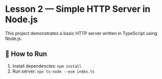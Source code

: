 # Lesson 2 — Simple HTTP Server in Node.js

This project demonstrates a basic HTTP server written in TypeScript using Node.js.

## 🚀 How to Run

1. Install dependencies: ```npm install```
2. Run server: ```npx ts-node --esm index.ts```